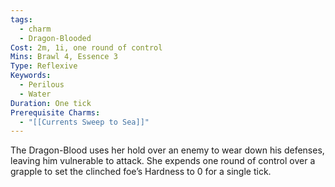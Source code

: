 ```yaml
---
tags:
  - charm
  - Dragon-Blooded
Cost: 2m, 1i, one round of control
Mins: Brawl 4, Essence 3
Type: Reflexive
Keywords:
  - Perilous
  - Water
Duration: One tick
Prerequisite Charms:
  - "[[Currents Sweep to Sea]]"
---
```

The Dragon-Blood uses her hold over an enemy to wear down his defenses, leaving him vulnerable to attack. She expends one round of control over a grapple to set the clinched foe’s Hardness to 0 for a single tick.